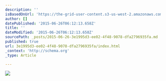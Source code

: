 ```yaml
---
description: ''
isBasedOnUrl: 'https://the-grid-user-content.s3-us-west-2.amazonaws.com/70fccd3c-5d9f-4564-beab-421acbe71002.jpg'
author: []
datePublished: '2015-06-26T06:12:13.658Z'
title: ''
dateModified: '2015-06-26T06:12:13.658Z'
sourcePath: _posts/2015-06-26-3e1995d3-ee02-4f48-9078-dfa2796935fa.md
published: true
url: 3e1995d3-ee02-4f48-9078-dfa2796935fa/index.html
_context: 'http://schema.org'
_type: Article

---
```

![](https://the-grid-user-content.s3-us-west-2.amazonaws.com/70fccd3c-5d9f-4564-beab-421acbe71002.jpg)